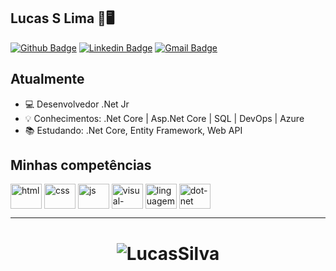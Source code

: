 ## Lucas S Lima 🐧🖥
[![Github Badge](https://img.shields.io/badge/-lucassilva996-000?style=flat-square&logo=Github&logoColor=white&link=https://github.com/lucassilva996)](https://github.com/lucassilva996)
[![Linkedin Badge](https://img.shields.io/badge/-lucassilva996-blue?style=flat-square&logo=Linkedin&logoColor=white&link=https://www.linkedin.com/in/lucassilva996/)](https://www.linkedin.com/in/lucassilva996//)
[![Gmail Badge](https://img.shields.io/badge/-lucasdevprojectroyals.ls@gmail.com-c14438?style=flat-square&logo=Gmail&logoColor=white&link=mailto:lucasdevprojectroyals.ls@gmail.com)](mailto:lucasdevprojectroyals.ls@gmail.com)

## Atualmente
-  💻 Desenvolvedor .Net Jr
-  💡 Conhecimentos: .Net Core | Asp.Net Core | SQL | DevOps | Azure
-  :books: Estudando: .Net Core, Entity Framework, Web API

## Minhas competências
<p>
<img align="center" alt="html" height="40" width="50" src="https://devicon.dev/devicon.git/icons/html5/html5-original-wordmark.svg" style="max-width:100%;">
<img align="center" alt="css" height="40" width="50" src="https://devicon.dev/devicon.git/icons/css3/css3-original-wordmark.svg" style="max-width:100%;">
<img align="center" alt="js" height="40" width="50" src="https://devicon.dev/devicon.git/icons/javascript/javascript-original.svg" style="max-width:100%;">
<img align="center" alt="visual-studio" height="40" width="50" src="https://devicon.dev/devicon.git/icons/visualstudio/visualstudio-plain.svg" style="max-width:100%;">
<img align="center" alt="linguagem-csharp" height="40" width="50" src="https://devicon.dev/devicon.git/icons/csharp/csharp-original.svg" style="max-width:100%;">
<img align="center" alt="dot-net" height="40" width="50" src="https://devicon.dev/devicon.git/icons/dot-net/dot-net-plain-wordmark.svg" style="max-width:100%;">
<p>

<hr>
<h1 align="center">
<img alt="LucasSilva" src="https://github-readme-stats.codestackr.vercel.app/api?username=lucassilva996&show_icons=true&hide_border=true&" />
</h1>
